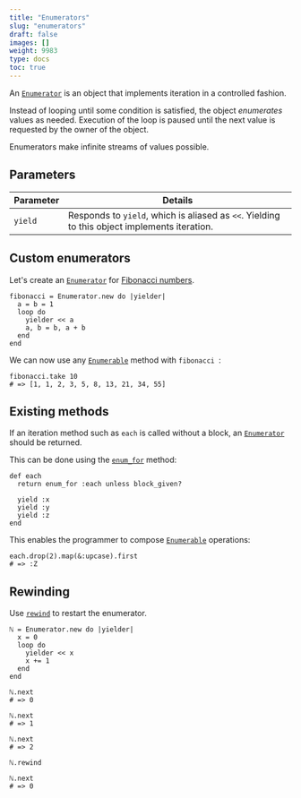 ```yaml
---
title: "Enumerators"
slug: "enumerators"
draft: false
images: []
weight: 9983
type: docs
toc: true
---
```


An [`Enumerator`][enumerator] is an object that implements iteration in a controlled fashion.

Instead of looping until some condition is satisfied, the object _enumerates_ values as needed. Execution of the loop is paused until the next value is requested by the owner of the object.

Enumerators make infinite streams of values possible.

  [enumerator]: http://ruby-doc.org/core/Enumerator.html

## Parameters
| Parameter | Details |
| --------- | ------- |
| `yield`   |  Responds to `yield`, which is aliased as `<<`. Yielding to this object implements iteration. |

## Custom enumerators
Let's create an [`Enumerator`][Enumerator] for [Fibonacci numbers].

    fibonacci = Enumerator.new do |yielder|
      a = b = 1
      loop do
        yielder << a
        a, b = b, a + b
      end
    end

We can now use any [`Enumerable`][Enumerable] method with `fibonacci `:

    fibonacci.take 10
    # => [1, 1, 2, 3, 5, 8, 13, 21, 34, 55]

[Fibonacci numbers]: https://en.wikipedia.org/wiki/Fibonacci_number
[Enumerator]: http://ruby-doc.org/core/Enumerator.html
[Enumerable]: http://ruby-doc.org/core/Enumerable.html

## Existing methods
If an iteration method such as `each` is called without a block, an [`Enumerator`][Enumerator] should be returned.

This can be done using the [`enum_for`][Object.enum_for] method:

    def each
      return enum_for :each unless block_given?
    
      yield :x
      yield :y
      yield :z
    end

This enables the programmer to compose [`Enumerable`][Enumerable] operations:

    each.drop(2).map(&:upcase).first
    # => :Z

[Enumerator]: http://ruby-doc.org/core/Enumerator.html
[Object.enum_for]: http://ruby-doc.org/core/Object.html#method-i-enum_for
[Enumerable]: http://ruby-doc.org/core/Enumerable.html

## Rewinding
Use [`rewind`][Enumerator.rewind] to restart the enumerator.

    ℕ = Enumerator.new do |yielder|
      x = 0
      loop do
        yielder << x
        x += 1
      end
    end
    
    ℕ.next
    # => 0

    ℕ.next
    # => 1
    
    ℕ.next
    # => 2

    ℕ.rewind
    
    ℕ.next
    # => 0

[Enumerator.rewind]: http://ruby-doc.org/core-2.3.1/Enumerator.html#method-i-rewind

